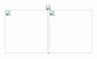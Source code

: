 <div align="center">
  <img src="https://readme-typing-svg.demolab.com?font=Roboto&weight=600&size=30&duration=1000&pause=500&color=6F67F7&center=true&vCenter=true&repeat=false&width=435&lines=WEB3+DEV"  />
</div>  
<div align="center">  
  <a href="https://github.com/RodrigoSKohl">
  <img height="140em" src="https://github-readme-stats.vercel.app/api?username=RodrigoSKohl&show_icons=true&theme=dark&include_all_commits=true&count_private=true"/>
  <img height="140em" src="https://github-readme-stats.vercel.app/api/top-langs/?username=RodrigoSKohl&layout=compact&langs_count=7&theme=dark"/>
</div>




<!--
**RodrigoSKohl/RodrigoSKohl** is a ✨ _special_ ✨ repository because its `README.md` (this file) appears on your GitHub profile.

Here are some ideas to get you started:

- 🔭 I’m currently working on ...
- 🌱 I’m currently learning ...
- 👯 I’m looking to collaborate on ...
- 🤔 I’m looking for help with ...
- 💬 Ask me about ...
- 📫 How to reach me: ...
- 😄 Pronouns: ...
- ⚡ Fun fact: ...
-->
